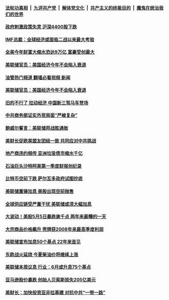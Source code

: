 ####  [法轮功真相](../../../../basic/blob/master/README.md?t=05250331) &nbsp;|&nbsp; [九评共产党](../../../../9ping.md/blob/master/README.md?t=05250331) &nbsp;|&nbsp; [解体党文化](../../../../jtdwh.md/blob/master/README.md?t=05250331)  &nbsp;|&nbsp; [共产主义的终极目的](../../../../gczydzjmd.md/blob/master/README.md?t=05250331) &nbsp;|&nbsp; [魔鬼在统治我们的世界](../../../../mgztzwmdsj.md/blob/master/README.md?t=05250331) 

#### [政府刺激政策失灵 沪深4400股下跌](../pages/soh7/623129.md?t=05250331) 
#### [IMF总裁：全球经济或面临二战以来最大考验](../pages/soh7/622973.md?t=05250331) 
#### [全美今年财富大缩水恐达9万亿 富豪受创最大](../pages/soh7/622946.md?t=05250331) 
#### [美联储官员：美国经济今年不会陷入衰退](../pages/soh7/622310.md?t=05250331) 
#### [油管热门频道 翻墙必看视频 新闻](http://45.76.130.85:81/youtube.html?05250331)
#### [美联储官员：美国经济今年不会陷入衰退](../pages/soh7/622310.md?t=05250331) 
#### [旧的不行了 拉动经济 中国新三驾马车登场](../pages/soh7/622178.md?t=05250331) 
#### [中共商务部证实外贸局面“严峻复杂”](../pages/soh7/622166.md?t=05250331) 
#### [鲍威尔誓言：美联储将战胜通胀](../pages/soh7/621551.md?t=05250331) 
#### [美财长促欧美盟友团结一致 共同应对中共挑战](../pages/soh7/621401.md?t=05250331) 
#### [地产商违约频传 亚洲垃圾债市缩水千亿](../pages/soh7/621191.md?t=05250331) 
#### [石油巨头沙特阿美第一季度财报创纪录](../pages/soh7/620948.md?t=05250331) 
#### [比特币空前下跌 萨尔瓦多政府试图抄底](../pages/soh7/619483.md?t=05250331) 
#### [美联储重锤加息 美股出现空前抛售 ](../pages/soh7/619186.md?t=05250331) 
#### [全球供应链受严重干扰 美联储或须大幅加息 ](../pages/soh7/618673.md?t=05250331) 
#### [大波动！美股5月5日暴跌逾千点 两年来最糟的一天](../pages/soh7/618436.md?t=05250331) 
#### [大宗商品价格飙升 壳牌获2008年来最高季度利润](../pages/soh7/618235.md?t=05250331) 
#### [美联储宣布加息50个基点 22年来首见](../pages/soh7/618106.md?t=05250331) 
#### [东欧战火延烧 今夏柴油价将继续上涨](../pages/soh7/617323.md?t=05250331) 
#### [美联储本周议息 行业：6月或升息75个基点](../pages/soh7/617329.md?t=05250331) 
#### [亚马逊股价暴跌 创始人贝索斯损失205亿美元](../pages/soh7/616894.md?t=05250331) 
#### [美财长：加快投资亚非拉基建 对抗中共“一带一路”](../pages/soh7/616744.md?t=05250331) 
<img src='http://gfw-breaker.win/goodnews/indexes/soh7.md' width='0px' height='0px'/>
